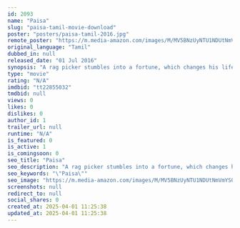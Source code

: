 ```yaml
---
id: 2093
name: "Paisa"
slug: "paisa-tamil-movie-download"
poster: "posters/paisa-tamil-2016.jpg"
remote_poster: "https://m.media-amazon.com/images/M/MV5BNzUyNTU1NDUtNmVmYS00M2U2LWE1NjktMDJlMGFlZWFjNDA5XkEyXkFqcGdeQXVyOTY0NDM5MDE@._V1_SX300.jpg"
original_language: "Tamil"
dubbed_in: null
released_date: "01 Jul 2016"
synopsis: "A rag picker stumbles into a fortune, which changes his life forever."
type: "movie"
rating: "N/A"
imdbid: "tt22855032"
tmdbid: null
views: 0
likes: 0
dislikes: 0
author_id: 1
trailer_url: null
runtime: "N/A"
is_featured: 0
is_active: 1
is_comingsoon: 0
seo_title: "Paisa"
seo_description: "A rag picker stumbles into a fortune, which changes his life forever."
seo_keywords: "\"Paisa\""
seo_image: "https://m.media-amazon.com/images/M/MV5BNzUyNTU1NDUtNmVmYS00M2U2LWE1NjktMDJlMGFlZWFjNDA5XkEyXkFqcGdeQXVyOTY0NDM5MDE@._V1_SX300.jpg"
screenshots: null
redirect_to: null
social_shares: 0
created_at: 2025-04-01 11:25:38
updated_at: 2025-04-01 11:25:38
---
```


